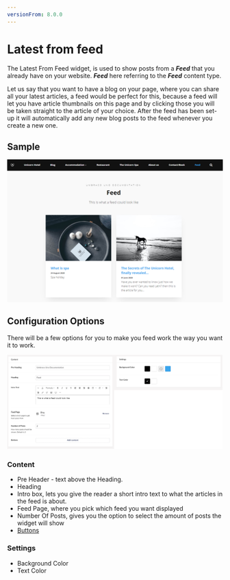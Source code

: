 ```yaml
---
versionFrom: 8.0.0
---
```


# Latest from feed

The Latest From Feed widget, is used to show posts from a ***Feed*** that you already have on your website. ***Feed*** here referring to the ***Feed*** content type.

Let us say that you want to have a blog on your page, where you can share all your latest articles, a feed would be perfect for this, because a feed will let you have article thumbnails on this page and by clicking those you will be taken straight to the article of your choice. After the feed has been set-up it will automatically add any new blog posts to the feed whenever you create a new one.

## Sample

![Feed Frontend](images/Feed-front.png)

## Configuration Options

There will be a few options for you to make you feed work the way you want it to work.

![Feed Backoffice](images/Feed-final.png)

### Content

- Pre Header - text above the Heading.
- Heading
- Intro box, lets you give the reader a short intro text to what the articles in the feed is about.
- Feed Page, where you pick which feed you want displayed
- Number Of Posts, gives you the option to select the amount of posts the widget will show
- [Buttons](../Buttons/index.md)

### Settings

- Background Color
- Text Color
